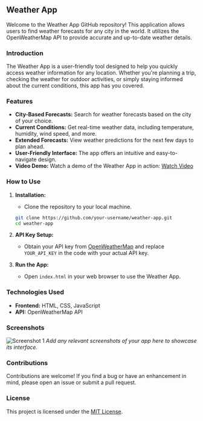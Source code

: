 ## Weather App

Welcome to the Weather App GitHub repository! This application allows users to find weather forecasts for any city in the world. It utilizes the OpenWeatherMap API to provide accurate and up-to-date weather details.

### Introduction

The Weather App is a user-friendly tool designed to help you quickly access weather information for any location. Whether you're planning a trip, checking the weather for outdoor activities, or simply staying informed about the current conditions, this app has you covered.

### Features

- **City-Based Forecasts:** Search for weather forecasts based on the city of your choice.
- **Current Conditions:** Get real-time weather data, including temperature, humidity, wind speed, and more.
- **Extended Forecasts:** View weather predictions for the next few days to plan ahead.
- **User-Friendly Interface:** The app offers an intuitive and easy-to-navigate design.
- **Video Demo:** Watch a demo of the Weather App in action: [Watch Video](https://youtu.be/pOn-WL1HqM8)

### How to Use

1. **Installation:**
   - Clone the repository to your local machine.
   ```bash
   git clone https://github.com/your-username/weather-app.git
   cd weather-app
   ```

2. **API Key Setup:**
   - Obtain your API key from [OpenWeatherMap](https://openweathermap.org/api) and replace `YOUR_API_KEY` in the code with your actual API key.

3. **Run the App:**
   - Open `index.html` in your web browser to use the Weather App.

### Technologies Used

- **Frontend:** HTML, CSS, JavaScript
- **API:** OpenWeatherMap API

### Screenshots

![Screenshot 1](screenshots/screenshot1.png)
*Add any relevant screenshots of your app here to showcase its interface.*

### Contributions

Contributions are welcome! If you find a bug or have an enhancement in mind, please open an issue or submit a pull request.

### License

This project is licensed under the [MIT License](LICENSE).
